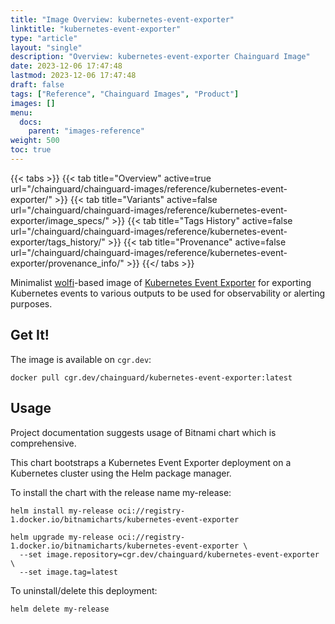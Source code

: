 ```yaml
---
title: "Image Overview: kubernetes-event-exporter"
linktitle: "kubernetes-event-exporter"
type: "article"
layout: "single"
description: "Overview: kubernetes-event-exporter Chainguard Image"
date: 2023-12-06 17:47:48
lastmod: 2023-12-06 17:47:48
draft: false
tags: ["Reference", "Chainguard Images", "Product"]
images: []
menu: 
  docs: 
    parent: "images-reference"
weight: 500
toc: true
---
```


{{< tabs >}}
{{< tab title="Overview" active=true url="/chainguard/chainguard-images/reference/kubernetes-event-exporter/" >}}
{{< tab title="Variants" active=false url="/chainguard/chainguard-images/reference/kubernetes-event-exporter/image_specs/" >}}
{{< tab title="Tags History" active=false url="/chainguard/chainguard-images/reference/kubernetes-event-exporter/tags_history/" >}}
{{< tab title="Provenance" active=false url="/chainguard/chainguard-images/reference/kubernetes-event-exporter/provenance_info/" >}}
{{</ tabs >}}



<!--overview:start-->
Minimalist [wolfi](https://github.com/wolfi-dev)-based image of [Kubernetes Event Exporter](https://github.com/resmoio/kubernetes-event-exporter) for exporting Kubernetes events to various outputs to be used for observability or alerting purposes.
<!--overview:end-->

<!--getting:start-->
## Get It!
The image is available on `cgr.dev`:

```
docker pull cgr.dev/chainguard/kubernetes-event-exporter:latest
```
<!--getting:end-->

<!--body:start-->
## Usage

Project documentation suggests usage of Bitnami chart which is comprehensive.

This chart bootstraps a Kubernetes Event Exporter deployment on a Kubernetes cluster using 
the Helm package manager.

To install the chart with the release name my-release:

```
helm install my-release oci://registry-1.docker.io/bitnamicharts/kubernetes-event-exporter

helm upgrade my-release oci://registry-1.docker.io/bitnamicharts/kubernetes-event-exporter \
  --set image.repository=cgr.dev/chainguard/kubernetes-event-exporter \
  --set image.tag=latest

```

To uninstall/delete this deployment:

```
helm delete my-release
```
<!--body:end-->

